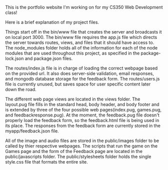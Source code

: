 
This is the portfolio website I'm working on for my CS350 Web Development class!


Here is a brief explanation of my project files.

Things start off in the  bin/www file that creates the server and broadcasts it on local port 3000.
The bin/www file requires the app.js file which directs the server towards routes, views, and files that it should have access to.
The node_modules folder holds all of the information for each of the node modules that are used throughout this project, as specified in the package-lock.json and package.json files.

The routes/index.js file is in charge of loading the correct webpage based on the provided url. It also does server-side validation, email responses, and mongodb database storage for the feedback form. The routes/users.js file is currently unused, but saves space for user specific content later down the road.

The different web page views are located in the views folder. The layout.pug file fills in the standard head, body header, and body footer and is extended by three of the four possible web pages(index.pug, games.pug, and feedbackresponse.pug). At the moment, the feedback.pug file doesn't properly load the feedback form, so the feedback.html file is being used in its place.
The responses from the feedback form are currently stored in the myapp/feedback.json file.

All of the image and audio files are stored in the public/images folder to be called by thier respective webpages. The scripts that run the game on the Games page and the form of the Feedback page are located in the public/javascripts folder.  The public/stylesheets folder holds the single style.css file that formats the entire site.
